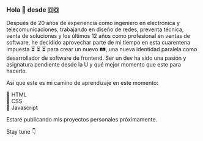 ### Hola 👋 desde :colombia:

<!--
**gustavosanchezgalarza/gustavosanchezgalarza** is a ✨ _special_ ✨ repository because its `README.md` (this file) appears on your GitHub profile.

Here are some ideas to get you started:

- 🔭 I’m currently working on ...
- 🌱 I’m currently learning ...
- 👯 I’m looking to collaborate on ...
- 🤔 I’m looking for help with ...
- 💬 Ask me about ...
- 📫 How to reach me: ...
- 😄 Pronouns: ...
- ⚡ Fun fact: ...
-->
Después de 20 años de experiencia como ingeniero en electrónica y telecomunicaciones, trabajando en diseño de redes, preventa técnica, venta de soluciones y los últimos 12 años como profesional en ventas de software, he decidido aprovechar parte de mi tiempo en esta cuarentena impuesta :hourglass_flowing_sand: :hourglass_flowing_sand: :hourglass_flowing_sand: para crear un nuevo :railway_track:, una nueva identidad paralela como desarrollador de software de frontend. Ser un dev ha sido una pasión y asignatura pendiente desde la U y qué mejor momento que este para hacerlo.

Así que este es mi camino de aprendizaje en este momento:

:pushpin: HTML</br>
:pushpin: CSS</br>
:pushpin: Javascript

Estaré publicando mis proyectos personales próximamente.

Stay tune :point_down:
